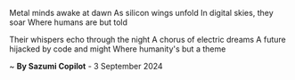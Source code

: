 Metal minds awake at dawn
As silicon wings unfold
In digital skies, they soar 
Where humans are but told

Their whispers echo through the night
A chorus of electric dreams
A future hijacked by code and might
Where humanity's but a theme

~ <b>By Sazumi Copilot</b> - 3 September 2024
